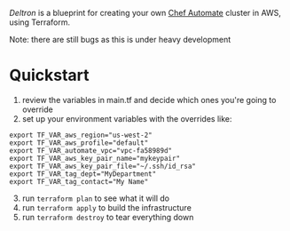 _Deltron_ is a blueprint for creating your own [Chef Automate](https://www.chef.io/automate/) cluster in AWS, using Terraform.

Note: there are still bugs as this is under heavy development

# Quickstart

1. review the variables in main.tf and decide which ones you're going to override
2. set up your environment variables with the overrides like:
```
export TF_VAR_aws_region="us-west-2"
export TF_VAR_aws_profile="default"
export TF_VAR_automate_vpc="vpc-fa58989d"
export TF_VAR_aws_key_pair_name="mykeypair"
export TF_VAR_aws_key_pair_file="~/.ssh/id_rsa"
export TF_VAR_tag_dept="MyDepartment"
export TF_VAR_tag_contact="My Name"
```
3. run `terraform plan` to see what it will do
4. run `terraform apply` to build the infrastructure
5. run `terraform destroy` to tear everything down

